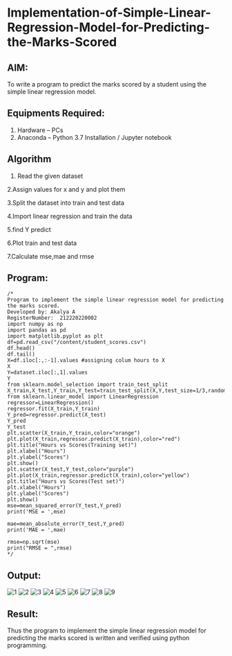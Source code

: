 # Implementation-of-Simple-Linear-Regression-Model-for-Predicting-the-Marks-Scored

## AIM:
To write a program to predict the marks scored by a student using the simple linear regression model.

## Equipments Required:
1. Hardware – PCs
2. Anaconda – Python 3.7 Installation / Jupyter notebook

## Algorithm

 1. Read the given dataset

 2.Assign values for x and y and plot them

 3.Split the dataset into train and test data

 4.Import linear regression and train the
 data

 5.find Y predict

 6.Plot train and test data

 7.Calculate mse,mae and rmse 

## Program:
```
/*
Program to implement the simple linear regression model for predicting the marks scored.
Developed by: Akalya A
RegisterNumber:  212220220002
import numpy as np
import pandas as pd
import matplotlib.pyplot as plt
df=pd.read_csv("/content/student_scores.csv")
df.head()
df.tail()
X=df.iloc[:,:-1].values #assigning colum hours to X
X  
Y=dataset.iloc[:,1].values 
Y
from sklearn.model_selection import train_test_split
X_train,X_test,Y_train,Y_test=train_test_split(X,Y,test_size=1/3,random_state=0)
from sklearn.linear_model import LinearRegression
regressor=LinearRegression()
regressor.fit(X_train,Y_train)
Y_pred=regressor.predict(X_test)
Y_pred
Y_test
plt.scatter(X_train,Y_train,color="orange")
plt.plot(X_train,regressor.predict(X_train),color="red")
plt.title("Hours vs Scores(Training set)")
plt.xlabel("Hours")
plt.ylabel("Scores")
plt.show()
plt.scatter(X_test,Y_test,color="purple")
plt.plot(X_train,regressor.predict(X_train),color="yellow")
plt.title("Hours vs Scores(Test set)")
plt.xlabel("Hours")
plt.ylabel("Scores")
plt.show()
mse=mean_squared_error(Y_test,Y_pred)
print('MSE = ',mse)

mae=mean_absolute_error(Y_test,Y_pred)
print('MAE = ',mae)

rmse=np.sqrt(mse)
print("RMSE = ",rmse)
*/
```


## Output:
![1](https://user-images.githubusercontent.com/114275126/204101775-ce2f1fca-3776-4bba-83dd-cc1b1098f7fe.jpeg)
![2](https://user-images.githubusercontent.com/114275126/204101827-545ad42f-88f4-4ad1-b01d-009245470109.jpeg)
![3](https://user-images.githubusercontent.com/114275126/204101819-7e8800c6-e32a-42b7-bd42-6084e75e0cd0.jpeg)
![4](https://user-images.githubusercontent.com/114275126/204101801-d2ee0322-d9ab-46c5-8177-3eac0106fa75.jpeg)
![5](https://user-images.githubusercontent.com/114275126/204101843-3782c792-a6a5-457a-8f22-c23827a7c79d.jpeg)
![6](https://user-images.githubusercontent.com/114275126/204101850-736e9c41-d29c-49d8-a7c1-da65ab29905a.jpeg)
![7](https://user-images.githubusercontent.com/114275126/204101857-11d270bf-a9b9-4103-a79a-2e64f9be1a5f.jpeg)
![8](https://user-images.githubusercontent.com/114275126/204101860-33826e96-d871-4b63-921c-e83143bdd5ac.jpeg)
![9](https://user-images.githubusercontent.com/114275126/204101892-f5a8d259-c718-480d-887d-78961cdae127.jpeg)

## Result:

Thus the program to implement the simple linear regression model for predicting the marks scored is written and verified using python programming.
